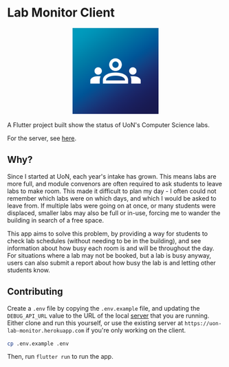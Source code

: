 # Lab Monitor Client

<p align="center">
    <img src="./assets/icon/app-logo.png" width="200">
</p>

A Flutter project built show the status of UoN's Computer Science labs.

For the server, see [here](https://github.com/aidandagnall/lab-monitor-server).

## Why?

Since I started at UoN, each year's intake has grown. This means labs are more full, and module convenors are often
required to ask students to leave labs to make room. This made it difficult to plan my day - I often could not remember
which labs were on which days, and which I would be asked to leave from. If multiple labs were going on at once, or many
students were displaced, smaller labs may also be full or in-use, forcing me to wander the building in search of a free
space.

This app aims to solve this problem, by providing a way for students to check lab schedules (without needing to be in
the building), and see information about how busy each room is and will be throughout the day. For situations where a
lab may not be booked, but a lab is busy anyway, users can also submit a report about how busy the lab is and letting
other students know.

## Contributing

Create a `.env` file by copying the `.env.example` file, and updating the `DEBUG_API_URL` value to the URL of the local
[server](https://github.com/aidandagnall/lab_monitor_server) that you are running. Either clone and run this yourself,
or use the existing server at `https://uon-lab-monitor.herokuapp.com` if you're only working on the client.

```bash
cp .env.example .env
```

Then, run `flutter run` to run the app.
